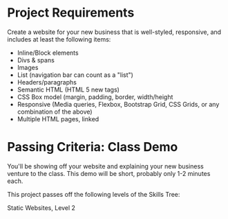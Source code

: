 # Project Requirements
Create a website for your new business that is well-styled, responsive, and includes at least the following items:

* Inline/Block elements
* Divs & spans
* Images
* List (navigation bar can count as a "list")
* Headers/paragraphs
* Semantic HTML (HTML 5 new tags)
* CSS Box model (margin, padding, border, width/height
* Responsive (Media queries, Flexbox, Bootstrap Grid, CSS Grids, or any combination of the above)
* Multiple HTML pages, linked

# Passing Criteria: Class Demo
You'll be showing off your website and explaining your new business venture to the class. This demo will be short, probably only 1-2 minutes each.

This project passes off the following levels of the Skills Tree:

  Static Websites, Level 2